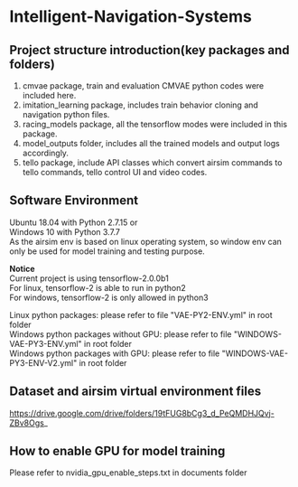 # Intelligent-Navigation-Systems

## Project structure introduction(key packages and folders)

1. cmvae package, train and evaluation CMVAE python codes were included here.
2. imitation_learning package, includes train behavior cloning and navigation python files.
3. racing_models package, all the tensorflow modes were included in this package.
4. model_outputs folder, includes all the trained models and output logs accordingly.
5. tello package, include API classes which convert airsim commands to tello commands, tello control UI and video codes.


## Software Environment

Ubuntu 18.04 with Python 2.7.15 or<br/>
Windows 10 with Python 3.7.7<br/>
As the airsim env is based on linux operating system, so window env can only be used for model training and testing purpose.

**Notice**<br/>
Current project is using tensorflow-2.0.0b1<br/>
For linux, tensorflow-2 is able to run in python2<br/> 
For windows, tensorflow-2 is only allowed in python3<br/> 

Linux python packages: please refer to file "VAE-PY2-ENV.yml" in root folder<br/> 
Windows python packages without GPU: please refer to file "WINDOWS-VAE-PY3-ENV.yml" in root folder<br/> 
Windows python packages with GPU: please refer to file "WINDOWS-VAE-PY3-ENV-V2.yml" in root folder<br/>

## Dataset and airsim virtual environment files

https://drive.google.com/drive/folders/19tFUG8bCg3_d_PeQMDHJQvj-ZBv8Ogs_

## How to enable GPU for model training

Please refer to nvidia_gpu_enable_steps.txt in documents folder
